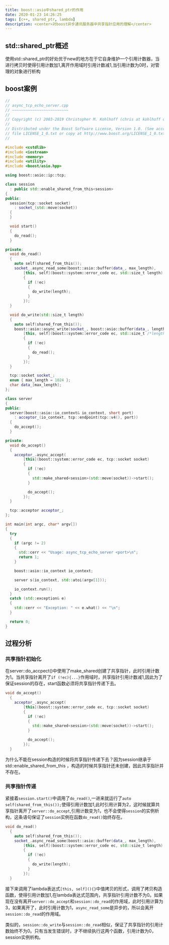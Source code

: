 ```yaml
---
title: boost::asio中shared_ptr的作用
date: 2020-01-23 14:26:25
tags: [c++, shared_ptr, lambda]
description: <center>对boost异步通讯服务器中共享指针应用的理解</center>
---
```


## std::shared_ptr概述

使用std::shared_ptr的好处优于new的地方在于它自身维护一个引用计数器，当进行拷贝时使得引用计数加1,离开作用域时引用计数减1,当引用计数为0时，对管理的对象进行析构

## boost案例

```c++
//
// async_tcp_echo_server.cpp
// ~~~~~~~~~~~~~~~~~~~~~~~~~
//
// Copyright (c) 2003-2019 Christopher M. Kohlhoff (chris at kohlhoff dot com)
//
// Distributed under the Boost Software License, Version 1.0. (See accompanying
// file LICENSE_1_0.txt or copy at http://www.boost.org/LICENSE_1_0.txt)
//

#include <cstdlib>
#include <iostream>
#include <memory>
#include <utility>
#include <boost/asio.hpp>

using boost::asio::ip::tcp;

class session
  : public std::enable_shared_from_this<session>
{
public:
  session(tcp::socket socket)
    : socket_(std::move(socket))
  {
  }

  void start()
  {
    do_read();
  }

private:
  void do_read()
  {
    auto self(shared_from_this());
    socket_.async_read_some(boost::asio::buffer(data_, max_length),
        [this, self](boost::system::error_code ec, std::size_t length)
        {
          if (!ec)
          {
            do_write(length);
          }
        });
  }

  void do_write(std::size_t length)
  {
    auto self(shared_from_this());
    boost::asio::async_write(socket_, boost::asio::buffer(data_, length),
        [this, self](boost::system::error_code ec, std::size_t /*length*/)
        {
          if (!ec)
          {
            do_read();
          }
        });
  }

  tcp::socket socket_;
  enum { max_length = 1024 };
  char data_[max_length];
};

class server
{
public:
  server(boost::asio::io_context& io_context, short port)
    : acceptor_(io_context, tcp::endpoint(tcp::v4(), port))
  {
    do_accept();
  }

private:
  void do_accept()
  {
    acceptor_.async_accept(
        [this](boost::system::error_code ec, tcp::socket socket)
        {
          if (!ec)
          {
            std::make_shared<session>(std::move(socket))->start();
          }

          do_accept();
        });
  }

  tcp::acceptor acceptor_;
};

int main(int argc, char* argv[])
{
  try
  {
    if (argc != 2)
    {
      std::cerr << "Usage: async_tcp_echo_server <port>\n";
      return 1;
    }

    boost::asio::io_context io_context;

    server s(io_context, std::atoi(argv[1]));

    io_context.run();
  }
  catch (std::exception& e)
  {
    std::cerr << "Exception: " << e.what() << "\n";
  }

  return 0;
}
```

## 过程分析

### 共享指针初始化

在server::do_accpect()中使用了make_shared创建了共享指针，此时引用计数为1。当共享指针离开了`if (!ec){...}`作用域时，共享指针引用计数减1,因此为了保证session的存在，start函数必须将共享指针传递下去。

```c++
void do_accept()
  {
    acceptor_.async_accept(
        [this](boost::system::error_code ec, tcp::socket socket)
        {
          if (!ec)
          {
            std::make_shared<session>(std::move(socket))->start();
          }

          do_accept();
        });
  }
```

为什么不能在session构造的时候将共享指针传递下去？因为session继承于std::enable_shared_from_this<session> ，构造的时候共享指针还未创建，因此共享指针并不存在。

### 共享指针传递

紧接着`session.start()`中调用了`do_read()`,一进来就运行了`auto self(shared_from_this());`使得引用计数加1,此时引用计算为2，这时候就算共享指针离开了`server::do_accept`,引用计数变为1，也不会使得`session`的实例析构，这条语句保证了`session`实例在函数`do_read()`始终存在。

```c++
void do_read()
  {
    auto self(shared_from_this());
    socket_.async_read_some(boost::asio::buffer(data_, max_length),
        [this, self](boost::system::error_code ec, std::size_t length)
        {
          if (!ec)
          {
            do_write(length);
          }
        });
  }
```

接下来调用了lambda表达式`[this, self](){}`中值拷贝的形式，调用了拷贝构造函数，使得引用计数加1,在lambda表达式范围内，共享指针引用计数不为0。如果现在没有离开`server::do_accept`和`session::do_read`的作用域，此时引用计算为3，如果离开了，此时引用计数为1，`async_read_some`是异步的，所以会离开`session::do_read`的作用域。

类似的，`session::do_write`与`session::do_read`相似，保证了共享指针的引用计数始终不为0。只有当发生错误时，才不继续执行这两个函数，引用计数为0，session实例析构。
